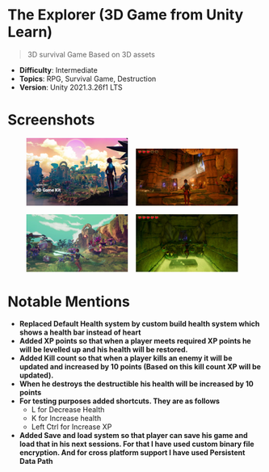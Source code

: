 # The Explorer (3D Game from Unity Learn)
>  3D survival Game Based on 3D assets

- **Difficulty**: Intermediate
- **Topics**: RPG, Survival Game, Destruction
- **Version**: Unity 2021.3.26f1 LTS

# Screenshots

<p align="center">
<img src="/Images/1.webp" width="40%" height="40%"> &nbsp&nbsp
<img src="/Images/2.webp" width="40%" height="40%"> &nbsp&nbsp
 </p>
 <p align="center">
<img src="/Images/3.webp" width="40%" height="40%"> &nbsp&nbsp
<img src="/Images/4.webp" width="40%" height="40%"> &nbsp&nbsp
</p>

# Notable Mentions

* **Replaced Default Health system by custom build health system which shows a health bar instead of heart**
* **Added XP points so that when a player meets required XP points he will be levelled up and his health will be restored.**
* **Added Kill count so that when a player kills an enemy it will be updated and increased by 10 points (Based on this kill count XP will be updated).**
* **When he destroys the destructible his health will be increased by 10 points**
* **For testing purposes added shortcuts. They are as follows**
    * L for Decrease Health
    * K for Increase health
    * Left Ctrl for Increase XP
* **Added Save and load system so that player can save his game and load that in his next sessions. For that I have used custom binary file encryption. And for cross platform support I have used Persistent Data Path**
